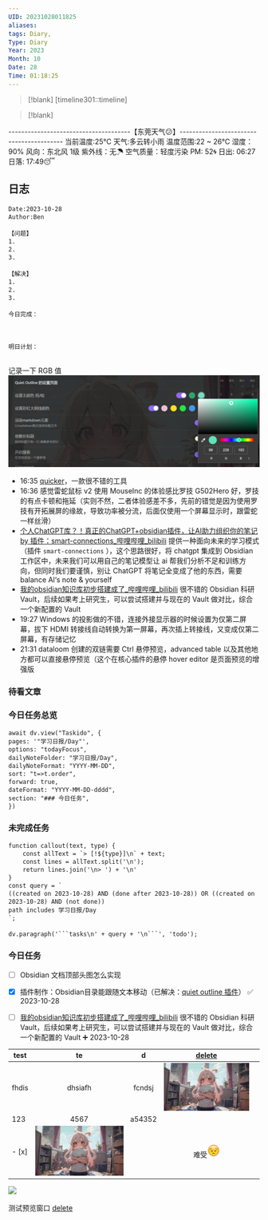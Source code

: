 ```yaml
---
UID: 20231028011825
aliases: 
tags: Diary,
Type: Diary
Year: 2023
Month: 10
Date: 28
Time: 01:18:25
---
```

> [!blank] 
> [timeline301::timeline]

>[!blank]
> 
--------------------------------------【东莞天气😕】-----------------------------------------
当前温度:25℃
天气:多云转小雨
温度范围:22 ~ 26℃
湿度：90%
风向：东北风 1级
紫外线：无☂
空气质量：轻度污染 PM: 52🌀
日出: 06:27 日落: 17:49😴

## 日志

```
Date:2023-10-28
Author:Ben

【问题】
1.
2.
3.

【解决】
1.
2.
3.

今日完成：



明日计划：


```

记录一下 RGB 值
![](asset/Pasted%20image%2020231028162601.png)

- 16:35 [quicker](https://getquicker.net/)，一款很不错的工具
- 16:36 感觉雷蛇鼠标 v2 使用 MouseInc 的体验感比罗技 G502Hero 好，罗技的有点卡顿和拖延（实则不然，二者体验感差不多，先前的错觉是因为使用罗技有开拓展屏的缘故，导致功率被分流，后面仅使用一个屏幕显示时，跟雷蛇一样丝滑）
- [个人ChatGPT库？！真正的ChatGPT+obsidian插件，让AI助力组织你的笔记 by 插件：smart-connections\_哔哩哔哩\_bilibili](https://www.bilibili.com/video/BV1Nv4y1L7uh/?spm_id_from=333.788.recommend_more_video.8&vd_source=1f9072e850dde202d6ddd4c60d9d334d) 提供一种面向未来的学习模式（插件 `smart-connections` ），这个思路很好，将 chatgpt 集成到 Obsidian 工作区中，未来我们可以用自己的笔记模型让 ai 帮我们分析不足和训练方向，但同时我们要谨慎，别让 ChatGPT 将笔记全变成了他的东西，需要 balance Al‘s note & yourself
- [我的obsidian知识库初步搭建成了\_哔哩哔哩\_bilibili](https://www.bilibili.com/video/BV1oc41137yW/?spm_id_from=333.788.recommend_more_video.9&vd_source=1f9072e850dde202d6ddd4c60d9d334d) 很不错的 Obsidian 科研 Vault，后续如果考上研究生，可以尝试搭建并与现在的 Vault 做对比，综合一个新配置的 Vault
- 19:27 Windows 的投影做的不错，连接外接显示器的时候设置为仅第二屏幕，拔下 HDMI 转接线自动转换为第一屏幕，再次插上转接线，又变成仅第二屏幕，有存储记忆
- 21:31 dataloom 创建的双链需要 Ctrl 悬停预览，advanced table 以及其他地方都可以直接悬停预览（这个在核心插件的悬停 hover editor 是页面预览的增强版

### 待看文章




### 今日任务总览

```dataviewjs
await dv.view("Taskido", {
pages: '"学习日报/Day"',
options: "todayFocus",
dailyNoteFolder: "学习日报/Day",
dailyNoteFormat: "YYYY-MM-DD",
sort: "t=>t.order",
forward: true,
dateFormat: "YYYY-MM-DD-dddd",
section: "### 今日任务",
})
```

### 未完成任务

```dataviewjs
function callout(text, type) {
    const allText = `> [!${type}]\n` + text;
    const lines = allText.split('\n');
    return lines.join('\n> ') + '\n'
}
const query = `
((created on 2023-10-28) AND (done after 2023-10-28)) OR ((created on 2023-10-28) AND (not done))
path includes 学习日报/Day
`;

dv.paragraph('```tasks\n' + query + '\n```', 'todo');
```


### 今日任务

- [ ] Obsidian 文档顶部头图怎么实现
- [x] 插件制作：Obsidian ​目录能跟随文本移动（已解决：<u>quiet outline 插件</u>） ✅ 2023-10-28

- [ ] [我的obsidian知识库初步搭建成了\_哔哩哔哩\_bilibili](https://www.bilibili.com/video/BV1oc41137yW/?spm_id_from=333.788.recommend_more_video.9&vd_source=1f9072e850dde202d6ddd4c60d9d334d) 很不错的 Obsidian 科研 Vault，后续如果考上研究生，可以尝试搭建并与现在的 Vault 做对比，综合一个新配置的 Vault ➕ 2023-10-28 


| test  |               te               |   d    |                          [delete](delete.md)                          |     |
| ----- |:------------------------------:|:------:|:---------------------------------------------------:| --- |
| fhdis |            dhsiafh             | fcndsj |         ![](asset/Obsidian-bg2-7z%201.png)          |     |
| 123   |              4567              | a54352 |                                                     |     |
| - [x] | ![](asset/Obsidian-bg2-7z.png) |        | 难受![](asset/72C87F290CCCB728321E43F145649118.png) |     |



![](../../asset/looms/Test1.loom)

测试预览窗口  [delete](delete.md)
